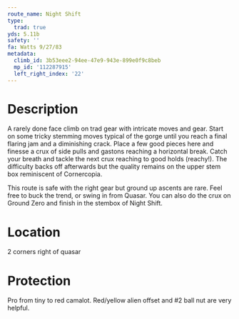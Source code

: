```yaml
---
route_name: Night Shift
type:
  trad: true
yds: 5.11b
safety: ''
fa: Watts 9/27/83
metadata:
  climb_id: 3b53eee2-94ee-47e9-943e-899e0f9c8beb
  mp_id: '112287915'
  left_right_index: '22'
---
```

# Description
A rarely done face climb on trad gear with intricate moves and gear. Start on some tricky stemming moves typical of the gorge until you reach a final flaring jam and a diminishing crack. Place a few good pieces here and finesse a crux of side pulls and gastons reaching a horizontal break. Catch your breath and tackle the next crux reaching to good holds (reachy!). The difficulty backs off afterwards but the quality remains on the upper stem box reminiscent of Cornercopia.

This route is safe with the right gear but ground up ascents are rare. Feel free to buck the trend, or swing in from Quasar. You can also do the crux on Ground Zero and finish in the stembox of Night Shift.

# Location
2 corners right of quasar

# Protection
Pro from tiny to red camalot. Red/yellow alien offset and #2 ball nut are very helpful.
